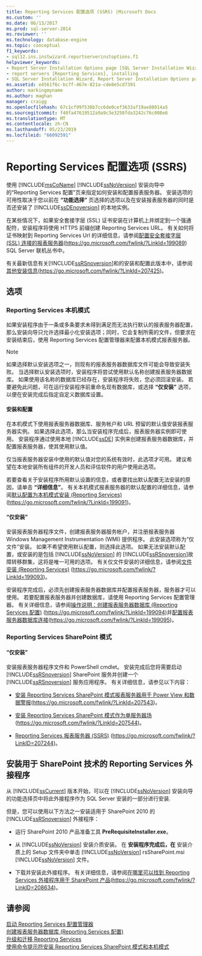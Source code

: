 ```yaml
---
title: Reporting Services 配置选项 (SSRS) |Microsoft Docs
ms.custom: ''
ms.date: 06/13/2017
ms.prod: sql-server-2014
ms.reviewer: ''
ms.technology: database-engine
ms.topic: conceptual
f1_keywords:
- sql12.ins.instwizard.reportserverinstoptions.f1
helpviewer_keywords:
- Report Server Installation Options page [SQL Server Installation Wizard]
- report servers [Reporting Services], installing
- SQL Server Installation Wizard, Report Server Installation Options page
ms.assetid: e4561f6c-bc7f-467e-821a-cde8e5cd7391
author: markingmyname
ms.author: maghan
manager: craigg
ms.openlocfilehash: 67c1cf99f536b7cc6de0cef3633af19ae88014a5
ms.sourcegitcommit: f40fa47619512a9a9c3e3258fda3242c76c008e6
ms.translationtype: MT
ms.contentlocale: zh-CN
ms.lasthandoff: 05/23/2019
ms.locfileid: "66092591"
---
```

# <a name="reporting-services-configuration-options-ssrs"></a>Reporting Services 配置选项 (SSRS)
  使用 [!INCLUDE[msCoName](../../includes/msconame-md.md)] [!INCLUDE[ssNoVersion](../../includes/ssnoversion-md.md)] 安装向导中的“Reporting Services 配置”页来指定如何安装和配置报表服务器。 安装选项的可用性取决于您以前在 **“功能选择”** 页选择的选项以及在安装报表服务器的同时是否还安装了 [!INCLUDE[ssDEnoversion](../../includes/ssdenoversion-md.md)] 的本地实例。  
  
 在某些情况下，如果安全套接字层 (SSL) 证书安装在计算机上并绑定到一个强通配符，安装程序将使用 HTTPS 前缀创建 Reporting Services URL。 有关如何将证书映射到 Reporting Services Url 的详细信息，请参阅[配置安全套接字层 (SSL) 连接的报表服务器](https://go.microsoft.com/fwlink/?LinkId=199089)(https://go.microsoft.com/fwlink/?LinkId=199089) SQL Server 联机丛书中。  
  
 有关最新信息有关[!INCLUDE[ssRSnoversion](../../includes/ssrsnoversion-md.md)]和的安装和配置此版本中，请参阅[其他安装信息](https://go.microsoft.com/fwlink/?LinkId=207425)(https://go.microsoft.com/fwlink/?LinkId=207425)。  
  
## <a name="options"></a>选项  
  
### <a name="reporting-services-native-mode"></a>Reporting Services 本机模式  
 如果安装程序由于一条或多条要求未得到满足而无法执行默认的报表服务器配置，那么安装向导只允许选择最小化安装选项；同时，它会复制所需的文件，但要求在安装结束后，使用 Reporting Services 配置管理器来配置本机模式报表服务器。  
  
> [!NOTE]  
>  如果选择默认安装选项之一，则现有的报表服务器数据库文件可能会导致安装失败。 当选择默认安装选项时，安装程序将尝试使用默认名称创建报表服务器数据库。 如果使用该名称的数据库已经存在，安装程序将失败，您必须回滚安装。 若要避免此问题，可在运行安装程序前重命名现有数据库，或选择 **“仅安装”** 选项，以便在安装完成后指定自定义数据库设置。  
  
#### <a name="install-and-configure"></a>安装和配置  
 在本机模式下使用报表服务器数据库、服务帐户和 URL 预留的默认值安装报表服务器实例。 如果选择此选项，那么当安装程序完成后，报表服务器实例即可使用。 安装程序通过使用本地 [!INCLUDE[ssDE](../../includes/ssde-md.md)] 实例来创建报表服务器数据库，并配置报表服务器，使其使用默认值。  
  
 仅当报表服务器安装中使用的默认值对您的系统有效时，此选项才可用。 建议希望在本地安装所有组件的开发人员和评估软件的用户使用此选项。  
  
 若要查看关于安装程序所用默认设置的信息，或者要找出默认配置无法安装的原因，请单击 **“详细信息”**。 有关本机模式报表服务器的默认配置的详细信息，请参阅[默认配置为本机模式安装 (Reporting Services)](https://go.microsoft.com/fwlink/?LinkId=199091) (https://go.microsoft.com/fwlink/?LinkId=199091)。  
  
#### <a name="install-only"></a>“仅安装”  
 安装报表服务器程序文件，创建报表服务器服务帐户，并注册报表服务器 Windows Management Instrumentation (WMI) 提供程序。 此安装选项称为“仅文件”安装。 如果不希望使用默认配置，则选择此选项。 如果无法安装默认配置，或安装的是包括 [!INCLUDE[ssNoVersion](../../includes/ssnoversion-md.md)] 的 [!INCLUDE[ssRSnoversion](../../includes/ssrsnoversion-md.md)]故障转移群集，这将是唯一可用的选项。 有关仅文件安装的详细信息，请参阅[文件安装 (Reporting Services)](https://go.microsoft.com/fwlink/?LinkId=199093) (https://go.microsoft.com/fwlink/?LinkId=199093)。  
  
 安装程序完成后，必须先创建报表服务器数据库并配置报表服务器，服务器才可以使用。 若要配置报表服务器并创建数据库，请使用 Reporting Services 配置管理器。 有关详细信息，请参阅[操作说明：创建报表服务器数据库 (Reporting Services 配置)](https://go.microsoft.com/fwlink/?LinkId=199094) (https://go.microsoft.com/fwlink/?LinkId=199094)并[配置报表服务器数据库连接](https://go.microsoft.com/fwlink/?LinkId=199095)(https://go.microsoft.com/fwlink/?LinkId=199095)。  
  
### <a name="reporting-services-sharepoint-mode"></a>Reporting Services SharePoint 模式  
  
#### <a name="install-only"></a>“仅安装”  
 安装报表服务器程序文件和 PowerShell cmdlet。 安装完成后您将需要启动 [!INCLUDE[ssRSnoversion](../../includes/ssrsnoversion-md.md)] SharePoint 服务并创建一个 [!INCLUDE[ssRSnoversion](../../includes/ssrsnoversion-md.md)] 服务应用程序。 有关详细信息，请参见以下内容：  
  
-   [安装 Reporting Services SharePoint 模式报表服务器用于 Power View 和数据警报](https://go.microsoft.com/fwlink/?LinkId=207543)(https://go.microsoft.com/fwlink/?LinkId=207543)。  
  
-   [安装 Reporting Services SharePoint 模式作为单服务器场](https://go.microsoft.com/fwlink/?LinkId=207544)(https://go.microsoft.com/fwlink/?LinkId=207544)。  
  
-   [Reporting Services 报表服务器 (SSRS)](https://go.microsoft.com/fwlink/?LinkID=207244) (https://go.microsoft.com/fwlink/?LinkID=207244)。  
  
## <a name="installing-the-reporting-services-add-in-for-sharepoint-technologies"></a>安装用于 SharePoint 技术的 Reporting Services 外接程序  
 从 [!INCLUDE[ssCurrent](../../includes/sscurrent-md.md)] 版本开始，可以在 [!INCLUDE[ssNoVersion](../../includes/ssnoversion-md.md)] 安装向导的功能选择页中将此外接程序作为 SQL Server 安装的一部分进行安装.  
  
 但是，您可以使用以下方法之一安装适用于 SharePoint 2010 的 [!INCLUDE[ssRSnoversion](../../includes/ssrsnoversion-md.md)] 外接程序：  
  
-   运行 SharePoint 2010 产品准备工具 **PreRequisiteInstaller.exe**。  
  
-   从 [!INCLUDE[ssNoVersion](../../includes/ssnoversion-md.md)] 安装介质安装。 在 **安装程序完成后，在** 安装介质上的 Setup 文件夹中单击 [!INCLUDE[ssNoVersion](../../includes/ssnoversion-md.md)] rsSharePoint.msi [!INCLUDE[ssNoVersion](../../includes/ssnoversion-md.md)] 文件。  
  
-   下载并安装此外接程序。 有关详细信息，请参阅[在哪里可以找到 Reporting Services 外接程序用于 SharePoint 产品](https://go.microsoft.com/fwlink/?LinkID=208634)(https://go.microsoft.com/fwlink/?LinkID=208634)。  
  
## <a name="see-also"></a>请参阅  
 [启动 Reporting Services 配置管理器](https://go.microsoft.com/fwlink/?LinkId=199096)   
 [创建报表服务器数据库 (Reporting Services 配置)](https://go.microsoft.com/fwlink/?LinkId=199094)   
 [升级和迁移 Reporting Services](https://go.microsoft.com/fwlink/?LinkID=245628)   
 [使用命令提示符安装 Reporting Services SharePoint 模式和本机模式](https://go.microsoft.com/fwlink/?LinkId=217620)  
  
  
